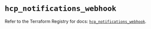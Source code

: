 # `hcp_notifications_webhook`

Refer to the Terraform Registry for docs: [`hcp_notifications_webhook`](https://registry.terraform.io/providers/hashicorp/hcp/0.86.0/docs/resources/notifications_webhook).
